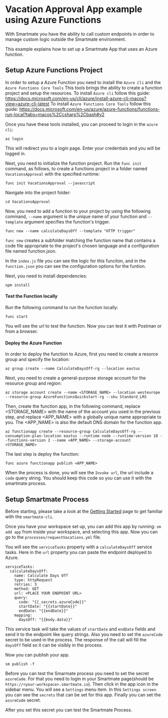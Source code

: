 # Vacation Approval App example using Azure Functions

With Smartmate you have the ability to call custom endpoints in order to manage custom logic outside the Smartmate environment.

This example explains how to set up a Smartmate App that uses an Azure function.

## Setup Azure Functions Project

In order to setup a Azure Function you need to install the `Azure Cli` and the `Azure Functions Core Tools`
This tools brings the ability to create a function project and setup the resources.
To install `Azure cli` follow this guide: https://docs.microsoft.com/en-us/cli/azure/install-azure-cli-macos?view=azure-cli-latest
To install `Azure Functions Core Tools` follow this guide: https://docs.microsoft.com/en-us/azure/azure-functions/functions-run-local?tabs=macos%2Ccsharp%2Cbash#v2

Once you have these tools installed, you can proceed to login in the `azure cli`:
```
az login
```
This will redirect you to a login page. Enter your credentials and you will be logged in.

Next, you need to initialize the function project.
Run the `func init` command, as follows, to create a functions project in a folder named `VacationsApproval` with the specified runtime:
```
func init VacationsApproval --javascript
```
Navigate into the project folder:
```
cd VacationsApproval
```
Now, you need to add a function to your project by using the following command, `--name` argument is the unique name of your function and `--template` argument specifies the function's trigger.
```
func new --name calculateDaysOff --template "HTTP trigger"
```
`func new` creates a subfolder matching the function name that contains a code file appropriate to the project's chosen language and a configuration file named function.json.

In the `index.js` file you can see the logic for this funciton, and in the `function.json` you can see the configuration options for the funtion.

Next, you need to install dependencies:
```
npm install
```

#### Test the Function locally

Run the following command to run the function locally:
```
func start
```
You will see the url to test the function.
Now you can test it with Postman or from a browser.

#### Deploy the Azure Function

In order to deploy the function to Azure, first you need to create a resorce group and specify the location:
```
az group create --name CalculateDaysOff-rg --location eastus
```

Next, you need to create a general-purpose storage account for the resource group and region:
```
az storage account create --name <STORAGE_NAME> --location westeurope --resource-group AzureFunctionsQuickstart-rg --sku Standard_LRS
```
Then, create the function app, in the following command, replace <STORAGE_NAME> with the name of the account you used in the previous step, and replace <APP_NAME> with a globally unique name appropriate to you. The <APP_NAME> is also the default DNS domain for the function app.
```
az functionapp create --resource-group CalculateDaysOff-rg --consumption-plan-location eastus --runtime node --runtime-version 10 --functions-version 2 --name <APP_NAME> --storage-account <STORAGE_NAME>
```

The last step is deploy the function:
```
func azure functionapp publish <APP_NAME>
```
When the process is done, you will see the `Invoke url`, the url include a `code` query string. You should keep this code so you can use it with the smartmate process.

## Setup Smartmate Process

Before starting, please take a look at the [Getting Started](https://docs.apps.smartmate.io/getting-started/index.html "Smartmate Getting Started Guide") page to get familiar with the `smartmate-cli`.

Once you have your workspace set up, you can add this app by running: `sm add app` from inside your workspace, and selecting this app. Now you can go to the `processes/requestVacations.yml` file.

You will see the `serviceTasks` property with a `calculateDaysOff` service tasks.
Here in the `url` property you can paste the endpoint deployed to Azure.
```
serviceTasks:
  calculateDaysOff:
    name: Calculate Days Off
    type: httpRequest
    retries: 3
    method: GET
    url: <PLACE YOUR ENDPOINT URL>
    query:
      code: "{{_secrets.azureCode}}"
      startDate: "{{startDate}}" 
      endDate: "{{endDate}}"
    mapping:
      daysOff: "{{body.data}}"
```
This service task will take the values of `startDate` and `endDate` fields and send it to the endpoint like query strings. Also you need to set the `azureCode` secret to be used in the process.
The response of the call will fill the `daysOff` field so it can be visibly in the process.

Now you can publish your app.
```
sm publish -f
```

Before you can test the Smarmate process you need to set the secret `azureCode`.
For that you need to login in your Smartmate page(should be `https://<your-workspace>.smartmate.io`).
Then click in the app icon in the sidebar menu. You will see a `Settings` menu item.
In this `Settings screen` you can see the `secrets` that can be set for this app.
Finally you can set the `azureCode` secret.

After you set this secret you can test the Smartmate Process.
